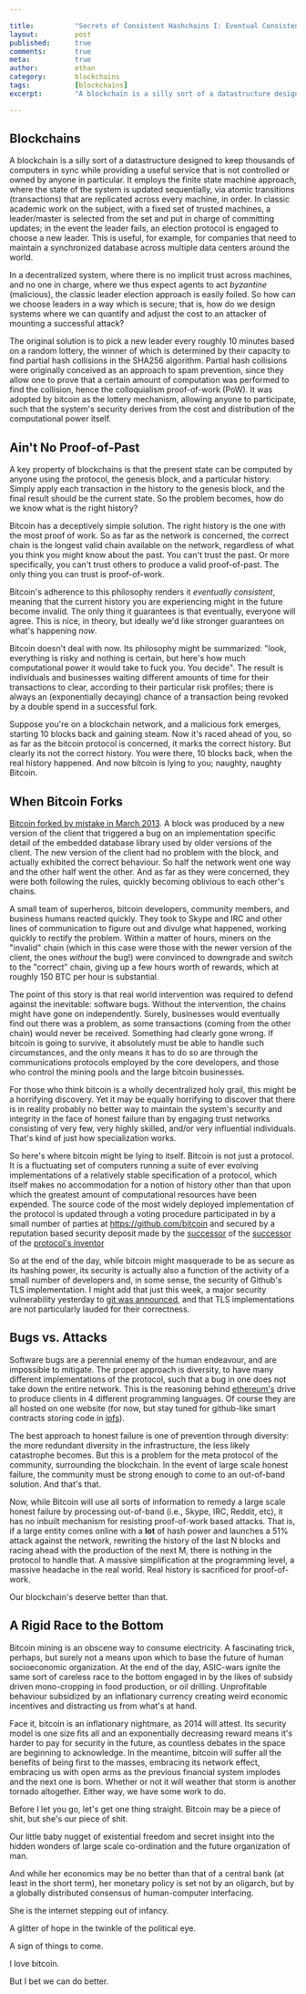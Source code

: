 ```yaml
---

title:          "Secrets of Consistent Hashchains I: Eventual Consistency"
layout:         post
published:      true
comments:       true
meta:           true
author:         ethan
category:       blockchains
tags:           [blockchains]
excerpt:        "A blockchain is a silly sort of a datastructure designed to keep thousands of computers in sync while providing a useful service that is not controlled or owned by anyone in particular. Read more of Part 1 of Ethan's blockchain tome here."

---
```


## Blockchains

A blockchain is a silly sort of a datastructure designed to keep thousands of computers in sync while providing a useful service that is not controlled or owned by anyone in particular. It employs the finite state machine approach, where the state of the system is updated sequentially, via atomic transitions (transactions) that are replicated across every machine, in order. In classic academic work on the subject, with a fixed set of trusted machines, a leader/master is selected from the set and put in charge of committing updates; in the event the leader fails, an election protocol is engaged to choose a new leader. This is useful, for example, for companies that need to maintain a synchronized database across multiple data centers around the world.

In a decentralized system, where there is no implicit trust across machines, and no one in charge, where we thus expect agents to act *byzantine* (malicious), the classic leader election approach is easily foiled. So how can we choose leaders in a way which is secure; that is, how do we design systems where we can quantify and adjust the cost to an attacker of mounting a successful attack?

The original solution is to pick a new leader every roughly 10 minutes based on a random lottery, the winner of which is determined by their capacity to find partial hash collisions in the SHA256 algorithm. Partial hash collisions were originally conceived as an approach to spam prevention, since they allow one to prove that a certain amount of computation was performed to find the collision, hence the colloquialism proof-of-work (PoW). It was adopted by bitcoin as the lottery mechanism, allowing anyone to participate, such that the system's security derives from the cost and distribution of the computational power itself.

## Ain't No Proof-of-Past

A key property of blockchains is that the present state can be computed by anyone using the protocol, the genesis block, and a particular history. Simply apply each transaction in the history to the genesis block, and the final result should be the current state. So the problem becomes, how do we know what is the right history?

Bitcoin has a deceptively simple solution. The right history is the one with the most proof of work. So as far as the network is concerned, the correct chain is the longest valid chain available on the network, regardless of what you think you might know about the past. You can't trust the past. Or more specifically, you can't trust others to produce a valid proof-of-past. The only thing you can trust is proof-of-work.

Bitcoin's adherence to this philosophy renders it *eventually consistent*, meaning that the current history you are experiencing might in the future become invalid. The only thing it guarantees is that eventually, everyone will agree. This is nice, in theory, but ideally we'd like stronger guarantees on what's happening *now*.

Bitcoin doesn't deal with now. Its philosophy might be summarized: "look, everything is risky and nothing is certain, but here's how much computational power it would take to fuck you. You decide". The result is individuals and businesses waiting different amounts of time for their transactions to clear, according to their particular risk profiles; there is always an (exponentially decaying) chance of a transaction being revoked by a double spend in a successful fork.

Suppose you're on a blockchain network, and a malicious fork emerges, starting 10 blocks back and gaining steam. Now it's raced ahead of you, so as far as the bitcoin protocol is concerned, it marks the correct history. But clearly its not the correct history. You were there, 10 blocks back, when the real history happened. And now bitcoin is lying to you; naughty, naughty Bitcoin.

## When Bitcoin Forks

[Bitcoin forked by mistake in March 2013](https://github.com/bitcoin/bips/blob/master/bip-0050.mediawiki). A block was produced by a new version of the client that triggered a bug on an implementation specific detail of the embedded database library used by older versions of the client. The new version of the client had no problem with the block, and actually exhibited the correct behaviour. So half the network went one way and the other half went the other. And as far as they were concerned, they were both following the rules, quickly becoming oblivious to each other's chains.

A small team of superheros, bitcoin developers, community members, and business humans reacted quickly. They took to Skype and IRC and other lines of communication to figure out and divulge what happened, working quickly to rectify the problem. Within a matter of hours, miners on the "invalid" chain (which in this case were those with the newer version of the client, the ones *without* the bug!) were convinced to downgrade and switch to the "correct" chain, giving up a few hours worth of rewards, which at roughly 150 BTC per hour is substantial.

The point of this story is that real world intervention was required to defend against the inevitable: software bugs. Without the intervention, the chains might have gone on independently. Surely, businesses would eventually find out there was a problem, as some transactions (coming from the other chain) would never be received. Something had clearly gone wrong. If bitcoin is going to survive, it absolutely must be able to handle such circumstances, and the only means it has to do so are through the communications protocols employed by the core developers, and those who control the mining pools and the large bitcoin businesses.

For those who think bitcoin is a wholly decentralized holy grail, this might be a horrifying discovery. Yet it may be equally horrifying to discover that there is in reality probably no better way to maintain the system's security and integrity in the face of honest failure than by engaging trust networks consisting of very few, very highly skilled, and/or very influential individuals. That's kind of just how specialization works.

So here's where bitcoin might be lying to itself. Bitcoin is not just a protocol. It is a fluctuating set of computers running a suite of ever evolving implementations of a relatively stable specification of a protocol, which itself makes no accommodation for a notion of history other than that upon which the greatest amount of computational resources have been expended. The source code of the most widely deployed implementation of the protocol is updated through a voting procedure participated in by a small number of parties at https://github.com/bitcoin and secured by a reputation based security deposit made by the [successor](https://github.com/laanwj) of the [successor](https://github.com/gavinandresen) of the [protocol's inventor](https://github.com/bitcoin/bitcoin/commit/4405b78d6059e536c36974088a8ed4d9f0f29898)

So at the end of the day, while bitcoin might masquerade to be as secure as its hashing power, its security is actually also a function of the activity of a small number of developers and, in some sense, the security of Github's TLS implementation. I might add that just this week, a major security vulnerability yesterday to [git was announced](http://thehackernews.com/2014/12/critical-git-client-vulnerability-allow_19.html), and that TLS implementations are not particularly lauded for their correctness.

## Bugs vs. Attacks

Software bugs are a perennial enemy of the human endeavour, and are impossible to mitigate. The proper approach is diversity, to have many different implementations of the protocol, such that a bug in one does not take down the entire network. This is the reasoning behind [ethereum's](https://github.com/ethereum) drive to produce clients in 4 different programming languages. Of course they are all hosted on one website (for now, but stay tuned for github-like smart contracts storing code in [ipfs](http://ipfs.io)).

The best approach to honest failure is one of prevention through diversity: the more redundant diversity in the infrastructure, the less likely catastrophe becomes. But this is a problem for the meta protocol of the community, surrounding the blockchain. In the event of large scale honest failure, the community must be strong enough to come to an out-of-band solution. And that's that.

Now, while Bitcoin will use all sorts of information to remedy a large scale honest failure by processing out-of-band (i.e., Skype, IRC, Reddit, etc), it has no inbuilt mechanism for resisting proof-of-work based attacks. That is, if a large entity comes online with a **lot** of hash power and launches a 51% attack against the network, rewriting the history of the last N blocks and racing ahead with the production of the next M, there is nothing in the protocol to handle that. A massive simplification at the programming level, a massive headache in the real world. Real history is sacrificed for proof-of-work.

Our blockchain's deserve better than that.

## A Rigid Race to the Bottom

Bitcoin mining is an obscene way to consume electricity. A fascinating trick, perhaps, but surely not a means upon which to base the future of human socioeconomic organization. At the end of the day, ASIC-wars ignite the same sort of careless race to the bottom engaged in by the likes of subsidy driven mono-cropping in food production, or oil drilling. Unprofitable behaviour subsidized by an inflationary currency creating weird economic incentives and distracting us from what's at hand.

Face it, bitcoin is an inflationary nightmare, as 2014 will attest. Its security model is one size fits all and an exponentially decreasing reward means it's harder to pay for security in the future, as countless debates in the space are beginning to acknowledge. In the meantime, bitcoin will suffer all the benefits of being first to the masses, embracing its network effect, embracing us with open arms as the previous financial system implodes and the next one is born. Whether or not it will weather that storm is another tornado altogether. Either way, we have some work to do.

Before I let you go, let's get one thing straight. Bitcoin may be a piece of shit, but she's our piece of shit.

Our little baby nugget of existential freedom and secret insight into the hidden wonders of large scale co-ordination and the future organization of man.

And while her economics may be no better than that of a central bank (at least in the short term), her monetary policy is set not by an oligarch, but by a globally distributed consensus of human-computer interfacing.

She is the internet stepping out of infancy.

A glitter of hope in the twinkle of the political eye.

A sign of things to come.

I love bitcoin.

But I bet we can do better.